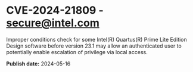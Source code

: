 # CVE-2024-21809 - secure@intel.com

Improper conditions check for some Intel(R) Quartus(R) Prime Lite Edition Design software before version 23.1 may allow an authenticated user to potentially enable escalation of privilege via local access.

**Publish date:** 2024-05-16

